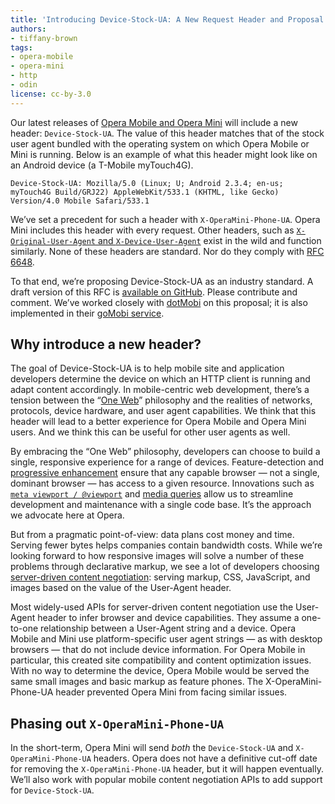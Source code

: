 ```yaml
---
title: 'Introducing Device-Stock-UA: A New Request Header and Proposal'
authors:
- tiffany-brown
tags:
- opera-mobile
- opera-mini
- http
- odin
license: cc-by-3.0
---
```


Our latest releases of [Opera Mobile and Opera Mini](http://www.opera.com/mobile/) will include a new header: `Device-Stock-UA`. The value of this header matches that of the stock user agent bundled with the operating system on which Opera Mobile or Mini is running. Below is an example of what this header might look like on an Android device (a T-Mobile myTouch4G).

	Device-Stock-UA: Mozilla/5.0 (Linux; U; Android 2.3.4; en-us; myTouch4G Build/GRJ22) AppleWebKit/533.1 (KHTML, like Gecko) Version/4.0 Mobile Safari/533.1

We’ve set a precedent for such a header with `X-OperaMini-Phone-UA`. Opera Mini includes this header with every request. Other headers, such as [`X-Original-User-Agent` and `X-Device-User-Agent`](http://mobiforge.com/developing/blog/x-device-user-agent-header-appearing-requests) exist in the wild and function similarly. None of these headers are standard. Nor do they comply with [RFC 6648](http://tools.ietf.org/html/rfc6648).

To that end, we’re proposing Device-Stock-UA as an industry standard. A draft version of this RFC is [available on GitHub](https://github.com/operasoftware/Device-Stock-UA-RFC). Please contribute and comment. We’ve worked closely with [dotMobi](http://dotmobi.com/) on this proposal; it is also implemented in their [goMobi service](http://gomobi.info/).

## Why introduce a new header?

The goal of Device-Stock-UA is to help mobile site and application developers determine the device on which an HTTP client is running and adapt content accordingly. In mobile-centric web development, there’s a tension between the “[One Web](http://www.w3.org/TR/mobile-bp/#OneWeb)” philosophy and the realities of networks, protocols, device hardware, and user agent capabilities. We think that this header will lead to a better experience for Opera Mobile and Opera Mini users. And we think this can be useful for other user agents as well.

By embracing the “One Web” philosophy, developers can choose to build a single, responsive experience for a range of devices. Feature-detection and [progressive enhancement](http://www.w3.org/community/webed/wiki/Graceful_degredation_versus_progressive_enhancement) ensure that any capable browser — not a single, dominant browser — has access to a given resource. Innovations such as [`meta viewport / @viewport`](https://dev.opera.com/articles/an-introduction-to-meta-viewport-and-viewport/) and [media queries](https://dev.opera.com/articles/love-your-devices-adaptive-web-design-with-media-queries-viewport-and-more/) allow us to streamline development and maintenance with a single code base. It’s the approach we advocate here at Opera.

But from a pragmatic point-of-view: data plans cost money and time. Serving fewer bytes helps companies contain bandwidth costs. While we’re looking forward to how responsive images will solve a number of these problems through declarative markup, we see a lot of developers choosing [server-driven content negotiation](http://tools.ietf.org/html/rfc2616#page-72): serving markup, CSS, JavaScript, and images based on the value of the User-Agent header.

Most widely-used APIs for server-driven content negotiation use the User-Agent header to infer browser and device capabilities. They assume a one-to-one relationship between a User-Agent string and a device. Opera Mobile and Mini use platform-specific user agent strings — as with desktop browsers — that do not include device information. For Opera Mobile in particular, this created site compatibility and content optimization issues. With no way to determine the device, Opera Mobile would be served the same small images and basic markup as feature phones. The X-OperaMini-Phone-UA header prevented Opera Mini from facing similar issues.

## Phasing out `X-OperaMini-Phone-UA`

In the short-term, Opera Mini will send _both_ the `Device-Stock-UA` and `X-OperaMini-Phone-UA` headers. Opera does not have a definitive cut-off date for removing the `X-OperaMini-Phone-UA` header, but it will happen eventually. We’ll also work with popular mobile content negotiation APIs to add support for `Device-Stock-UA`.
